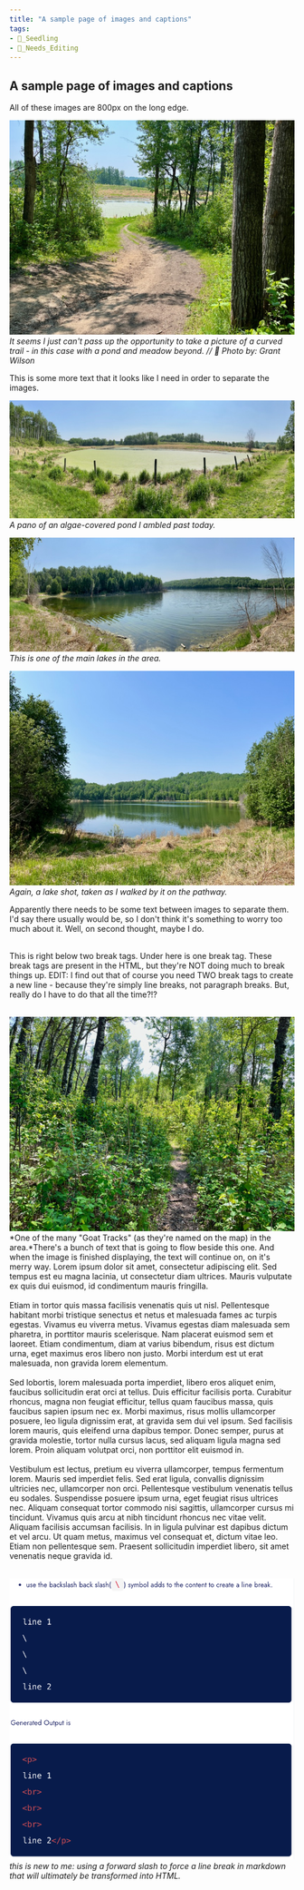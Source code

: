 ```yaml
---
title: "A sample page of images and captions"
tags: 
- 🌱_Seedling
- 🧹_Needs_Editing
---
```

## A sample page of images and captions

All of these images are 800px on the long edge. 

![](notes/images/IMG_0759.jpg)*It seems I just can't pass up the opportunity to take a picture of a curved trail - in this case with a pond and meadow beyond. // 📸 Photo by: Grant Wilson*

This is some more text that it looks like I need in order to separate the images.

![](notes/images/IMG_0760.jpg)*A pano of an algae-covered pond I ambled past today.*

![](notes/images/IMG_0762.jpg)*This is one of the main lakes in the area.*


![](notes/images/IMG_0763.jpg)*Again, a lake shot, taken as I walked by it on the pathway.*

Apparently there needs to be some text between images to separate them. I'd say there usually would be, so I don't think it's something to worry too much about it. Well, on second thought, maybe I do. 
<br/><br/>

This is right below two break tags. Under here is one break tag. These break tags are present in the HTML, but they're NOT doing much to break things up. EDIT: I find out that of course you need TWO break tags to create a new line - because they're simply line breaks, not paragraph breaks.  But, really do I have to do that all the time?!?
<br/><br/>


![](notes/images/Goat%20Track.jpg#right50)*One of the many "Goat Tracks" (as they're named on the map) in the area.*There's a bunch of text that is going to flow beside this one. And when the image is finished displaying, the text will continue on, on it's merry way. Lorem ipsum dolor sit amet, consectetur adipiscing elit. Sed tempus est eu magna lacinia, ut consectetur diam ultrices. Mauris vulputate ex quis dui euismod, id condimentum mauris fringilla. 
<br/><br/>
Etiam in tortor quis massa facilisis venenatis quis ut nisl. Pellentesque habitant morbi tristique senectus et netus et malesuada fames ac turpis egestas. Vivamus eu viverra metus. Vivamus egestas diam malesuada sem pharetra, in porttitor mauris scelerisque. Nam placerat euismod sem et laoreet. Etiam condimentum, diam at varius bibendum, risus est dictum urna, eget maximus eros libero non justo. Morbi interdum est ut erat malesuada, non gravida lorem elementum. 
<br/><br/>
Sed lobortis, lorem malesuada porta imperdiet, libero eros aliquet enim, faucibus sollicitudin erat orci at tellus. Duis efficitur facilisis porta. Curabitur rhoncus, magna non feugiat efficitur, tellus quam faucibus massa, quis faucibus sapien ipsum nec ex. Morbi maximus, risus mollis ullamcorper posuere, leo ligula dignissim erat, at gravida sem dui vel ipsum. Sed facilisis lorem mauris, quis eleifend urna dapibus tempor. Donec semper, purus at gravida molestie, tortor nulla cursus lacus, sed aliquam ligula magna sed lorem. Proin aliquam volutpat orci, non porttitor elit euismod in.
<br/><br/>
Vestibulum est lectus, pretium eu viverra ullamcorper, tempus fermentum lorem. Mauris sed imperdiet felis. Sed erat ligula, convallis dignissim ultricies nec, ullamcorper non orci. Pellentesque vestibulum venenatis tellus eu sodales. Suspendisse posuere ipsum urna, eget feugiat risus ultrices nec. Aliquam consequat tortor commodo nisi sagittis, ullamcorper cursus mi tincidunt. Vivamus quis arcu at nibh tincidunt rhoncus nec vitae velit. Aliquam facilisis accumsan facilisis. In in ligula pulvinar est dapibus dictum et vel arcu. Ut quam metus, maximus vel consequat et, dictum vitae leo. Etiam non pellentesque sem. Praesent sollicitudin imperdiet libero, sit amet venenatis neque gravida id.
<br/><br/>

![](notes/images/How_to_add_a_blank_line_or_line_break_to_markdown_content__github_and_bitbucket_example.png)*this is new to me: using a forward slash to force a line break in markdown that will ultimately be transformed into HTML.*